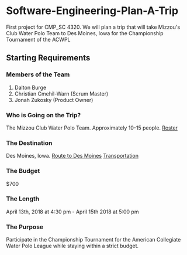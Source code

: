 # Software-Engineering-Plan-A-Trip
First project for CMP_SC 4320. We will plan a trip that will take Mizzou's Club Water Polo Team to Des Moines, Iowa for the Championship Tournament of the ACWPL

## Starting Requirements

### Members of the Team
  1. Dalton Burge
  2. Christian Cmehil-Warn (Scrum Master)
  3. Jonah Zukosky (Product Owner)
### Who is Going on the Trip?
  The Mizzou Club Water Polo Team. Approximately 10-15 people.
  [Roster](roster.md)
### The Destination
  Des Moines, Iowa.
  [Route to Des Moines](route.md)
  [Transportation](transportation.md)
### The Budget
  $700
### The Length
  April 13th, 2018 at 4:30 pm - April 15th 2018 at 5:00 pm
### The Purpose
  Participate in the Championship Tournament for the American Collegiate Water Polo League while staying within a strict budget.
